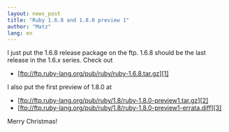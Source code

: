 ```yaml
---
layout: news_post
title: "Ruby 1.6.8 and 1.8.0 preview 1"
author: "Matz"
lang: en
---
```


I just put the 1.6.8 release package on the ftp. 1.6.8 should be the
last release in the 1.6.x series. Check out

* [ftp://ftp.ruby-lang.org/pub/ruby/ruby-1.6.8.tar.gz][1]

I also put the first preview of 1.8.0 at

* [ftp://ftp.ruby-lang.org/pub/ruby/1.8/ruby-1.8.0-preview1.tar.gz][2]
* [ftp://ftp.ruby-lang.org/pub/ruby/1.8/ruby-1.8.0-preview1-errata.diff][3]

Merry Christmas!



[1]: ftp://ftp.ruby-lang.org/pub/ruby/ruby-1.6.8.tar.gz 
[2]: ftp://ftp.ruby-lang.org/pub/ruby/1.8/ruby-1.8.0-preview1.tar.gz 
[3]: ftp://ftp.ruby-lang.org/pub/ruby/1.8/ruby-1.8.0-preview1-errata.diff 
